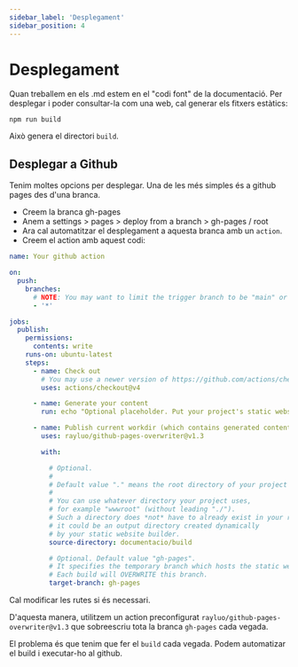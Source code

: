 ```yaml
---
sidebar_label: 'Desplegament'
sidebar_position: 4
---
```


# Desplegament

Quan treballem en els .md estem en el "codi font" de la documentació. Per desplegar i poder consultar-la com una web, cal generar els fitxers estàtics:

    npm run build 

Això genera el directori `build`. 

## Desplegar a Github

Tenim moltes opcions per desplegar. Una de les més simples és a github pages des d'una branca. 

* Creem la branca gh-pages
* Anem a settings > pages > deploy from a branch > gh-pages / root 
* Ara cal automatitzar el desplegament a aquesta branca amb un `action`. 
* Creem el action amb aquest codi:

```yml
name: Your github action

on:
  push:
    branches:
      # NOTE: You may want to limit the trigger branch to be "main" or "master" etc.
      - '*'

jobs:
  publish:
    permissions:
      contents: write
    runs-on: ubuntu-latest
    steps:
      - name: Check out
        # You may use a newer version of https://github.com/actions/checkout
        uses: actions/checkout@v4

      - name: Generate your content
        run: echo "Optional placeholder. Put your project's static website generator command here."

      - name: Publish current workdir (which contains generated content) to GitHub Pages
        uses: rayluo/github-pages-overwriter@v1.3

        with:

          # Optional.
          #
          # Default value "." means the root directory of your project will be published.
          #
          # You can use whatever directory your project uses,
          # for example "wwwroot" (without leading "./").
          # Such a directory does *not* have to already exist in your repo,
          # it could be an output directory created dynamically
          # by your static website builder.
          source-directory: documentacio/build

          # Optional. Default value "gh-pages".
          # It specifies the temporary branch which hosts the static website.
          # Each build will OVERWRITE this branch.
          target-branch: gh-pages

```

Cal modificar les rutes si és necessari. 

D'aquesta manera, utilitzem un action preconfigurat `rayluo/github-pages-overwriter@v1.3` que sobreescriu tota la branca `gh-pages` cada vegada. 

El problema és que tenim que fer el `build` cada vegada. Podem automatizar el build i executar-ho al github. 


